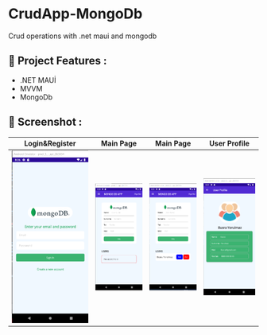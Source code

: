 # CrudApp-MongoDb
Crud operations with .net maui and mongodb

## :floppy_disk: Project Features :
- .NET MAUİ
- MVVM
- MongoDb

## :camera_flash: Screenshot :

| Login&Register | Main Page | Main Page | User Profile | 
|:-:|:-:|:-:|:-:|
| ![Fist](https://github.com/BusraYorulmaz/CrudApp-MongoDb/blob/master/Pictures/Ekran%20g%C3%B6r%C3%BCnt%C3%BCs%C3%BC%202023-06-08%20232655.png) | ![3](https://github.com/BusraYorulmaz/CrudApp-MongoDb/blob/master/Pictures/Ekran%20g%C3%B6r%C3%BCnt%C3%BCs%C3%BC%202023-06-08%20232817.png) | ![WhatsApp Image 2023-05-21 at 20 31 49](https://github.com/BusraYorulmaz/CrudApp-MongoDb/blob/master/Pictures/Ekran%20g%C3%B6r%C3%BCnt%C3%BCs%C3%BC%202023-06-08%20232919.png)|![WhatsApp Image 2023-05-21 at 20 31 50 (2)](https://github.com/BusraYorulmaz/CrudApp-MongoDb/blob/master/Pictures/Ekran%20g%C3%B6r%C3%BCnt%C3%BCs%C3%BC%202023-06-08%20232935.png)|
